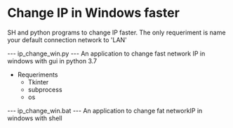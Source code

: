 # Change IP in Windows faster

SH and python programs to change IP faster. The only requeriment is name your default connection network to 'LAN'

--- ip_change_win.py ---
An application to change fast network IP in windows with gui in python 3.7

- Requeriments
  * Tkinter
  * subprocess
  * os

--- ip_change_win.bat ---
An application to change fat networkIP in windows with shell

